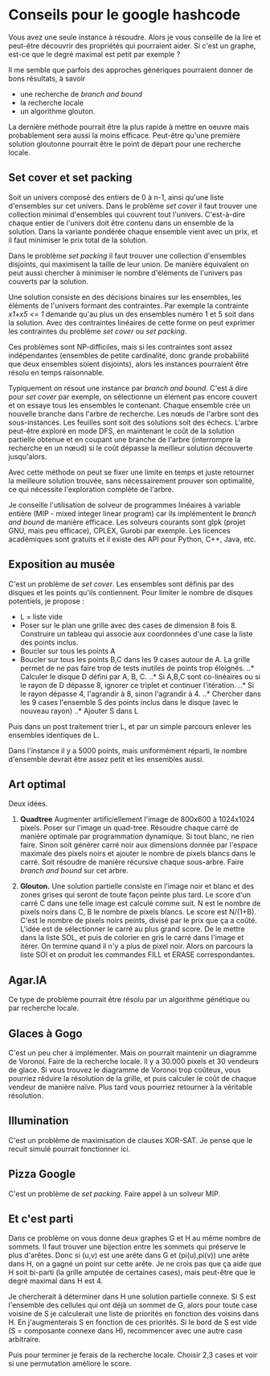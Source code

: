 # Conseils pour le google hashcode

Vous avez une seule instance à résoudre. Alors je vous conseille de la lire et peut-être découvrir des propriétés qui pourraient aider. Si c'est un graphe, est-ce que le degré maximal est petit par exemple ?

Il me semble que parfois des approches génériques pourraient donner de bons résultats, à savoir
- une recherche de *branch and bound*
- la recherche locale
- un algorithme glouton.

La dernière méthode pourrait être la plus rapide à mettre en oeuvre mais probablement sera aussi la moins efficace.  Peut-être qu'une première solution gloutonne pourrait être le point de départ pour une recherche locale.

## Set cover et set packing

Soit un univers composé des entiers de 0 à n-1, ainsi qu'une liste d'ensembles sur cet univers.  Dans le problème *set cover* il faut trouver une collection minimal d'ensembles qui couvrent tout l'univers. C'est-à-dire chaque entier de l'univers doit être contenu dans un ensemble de la solution.  Dans la variante pondérée chaque ensemble vient avec un prix, et il faut minimiser le prix total de la solution.

Dans le problème *set packing* il faut trouver une collection d'ensembles disjoints, qui maximisent la taille de leur union.  De manière équivalent on peut aussi chercher à minimiser le nombre d'éléments de l'univers pas couverts par la solution.

Une solution consiste en des décisions binaires sur les ensembles, les éléments de l'univers formant des contraintes.  Par exemple la contrainte *x1+x5 <= 1* demande qu'au plus un des ensembles numéro 1 et 5 soit dans la solution.  Avec des contraintes linéaires de cette forme on peut exprimer les contraintes du problème *set cover* ou *set packing*.

Ces problèmes sont NP-difficiles, mais si les contraintes sont assez indépendantes (ensembles de petite cardinalité, donc grande probabilité que deux ensembles soient disjoints), alors les instances pourraient être résolu en temps raisonnable.

Typiquement on résout une instance par *branch and bound*. C'est à dire pour *set cover* par exemple, on sélectionne un élément pas encore couvert et on essaye tous les ensembles le contenant. Chaque ensemble crée un nouvelle branche dans l'arbre de recherche. Les nœuds de l'arbre sont des sous-instances. Les feuilles sont soit des solutions soit des échecs.  L'arbre peut-être exploré en mode DFS, en maintenant le coût de la solution partielle obtenue et en coupant une branche de l'arbre (interrompre la recherche en un nœud) si le coût dépasse la meilleur solution découverte jusqu'alors.

Avec cette méthode on peut se fixer une limite en temps et juste retourner la meilleure solution trouvée, sans nécessairement prouver son optimalité, ce qui nécessite l'exploration complète de l'arbre.

Je conseille l'utilisation de solveur de programmes linéaires à variable entière (MIP - mixed integer linear program) car ils implémentent le *branch and bound* de manière efficace.  Les solveurs courants sont glpk (projet GNU, mais peu efficace), CPLEX, Gurobi par exemple.  Les licences académiques sont gratuits et il existe des API pour Python, C++, Java, etc.

## Exposition au musée

C'est un problème de *set cover*.  Les ensembles sont définis par des disques et les points qu'ils contiennent.  Pour limiter le nombre de disques potentiels, je propose :

* L = liste vide
* Poser sur le plan une grille avec des cases de dimension 8 fois 8.  Construire un tableau qui associe aux coordonnées d'une case la liste des points inclus.
* Boucler sur tous les points A
* Boucler sur tous les points B,C dans les 9 cases autour de A. La grille permet de ne pas faire trop de tests inutiles de points trop éloignés.
..* Calculer le disque D défini par A, B, C.
..* Si A,B,C sont co-linéaires ou si le rayon de D dépasse 8, ignorer ce triplet et continuer l'itération.
..* Si le rayon dépasse 4, l'agrandir à 8, sinon l'agrandir à 4.
..* Chercher dans les 9 cases l'ensemble S des points inclus dans le disque (avec le nouveau rayon)
..* Ajouter S dans L

Puis dans un post traitement trier L, et par un simple parcours enlever les ensembles identiques de L.

Dans l'instance il y a 5000 points, mais uniformément réparti, le nombre d'ensemble devrait être assez petit et les ensembles aussi.

## Art optimal

Deux idées.

1. **Quadtree** Augmenter artificiellement l'image de 800x600 à 1024x1024 pixels.  Poser sur l'image un quad-tree. Résoudre chaque carré de manière optimale par programmation dynamique.  Si tout blanc, ne rien faire. Sinon soit générer carré noir aux dimensions donnée par l'espace maximale des pixels noirs et ajouter le nombre de pixels blancs dans le carré.  Soit résoudre de manière récursive chaque sous-arbre.  Faire *branch and bound* sur cet arbre.

2. **Glouton.**  Une solution partielle consiste en l'image noir et blanc et des zones grises qui seront de toute façon peinte plus tard.  Le score d'un carré  C dans une telle image est calculé comme suit.  N est le nombre de pixels noirs dans C, B le nombre de pixels blancs.  Le score est N/(1+B). C'est le nombre de pixels noirs peints, divisé par le prix que ça a coûté.  L'idée est de sélectionner le carré au plus grand score.  De le mettre dans la liste SOL, et puis de colorier en gris le carré dans l'image et itérer. On termine quand il n'y a plus de pixel noir.  Alors on parcours la liste SOl et on produit les commandes FILL et ERASE correspondantes.

## Agar.IA

Ce type de problème pourrait être résolu par un algorithme génétique ou par recherche locale.

## Glaces à Gogo

C'est un peu cher à implémenter. Mais on pourrait maintenir un diagramme de Voronoi.  Faire de la recherche locale. Il y a 30.000 pixels et 30 vendeurs de glace.  Si vous trouvez le diagramme de Voronoi trop coûteux, vous pourriez réduire la résolution de la grille, et puis calculer le coût de chaque vendeur de manière naïve.  Plus tard vous pourriez retourner à la véritable résolution.

## Illumination

C'est un problème de maximisation de clauses XOR-SAT.  Je pense que le recuit simulé pourrait fonctionner ici.

## Pizza Google

C'est un problème de *set packing*.  Faire appel à un solveur MIP.

## Et c'est parti

Dans ce problème on vous donne deux graphes G et H au même nombre de sommets. Il faut trouver une bijection entre les sommets qui préserve le plus d'arêtes.  Donc si (u,v) est une arête dans G et (pi(u),pi(v)) une arête dans H, on a gagné un point sur cette arête.   Je ne crois pas que ça aide que H soit bi-parti (la grille amputée de certaines cases), mais peut-être que le degré maximal dans H est 4.

Je chercherait à déterminer dans H une solution partielle connexe.  Si S est l'ensemble des cellules qui ont déjà un sommet de G, alors pour toute case voisine de S je calculerait une liste de priorités en fonction des voisins dans H.  En j'augmenterais S en fonction de ces priorités.  Si le bord de S est vide (S = composante connexe dans H), recommencer avec une autre case arbitraire.

Puis pour terminer je ferais de la recherche locale.  Choisir 2,3 cases et voir si une permutation améliore le score.

